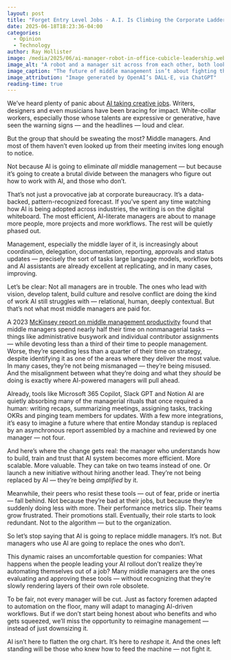 ```yaml
---
layout: post
title: "Forget Entry Level Jobs - A.I. Is Climbing the Corporate Ladder"
date: 2025-06-18T18:23:36-04:00
categories: 
  - Opinion
  - Technology
author: Ray Hollister
image: /media/2025/06/ai-manager-robot-in-office-cubicle-leadership.webp
image_alt: "A robot and a manager sit across from each other, both looking at the same project report"
image_caption: "The future of middle management isn’t about fighting the robot in the suit — it’s about learning to lead with it."
image_attribution: "Image generated by OpenAI’s DALL·E, via ChatGPT"
reading-time: true
---
```


We’ve heard plenty of panic about [AI taking creative jobs](https://www.roberthalf.com/us/en/insights/career-development/how-generative-ai-is-changing-creative-careers). Writers, designers and even musicians have been bracing for impact. White-collar workers, especially those whose talents are expressive or generative, have seen the warning signs — and the headlines — loud and clear.

But the group that should be sweating the most? Middle managers. And most of them haven’t even looked up from their meeting invites long enough to notice.

Not because AI is going to eliminate *all* middle management — but because it’s going to create a brutal divide between the managers who figure out how to work with AI, and those who don’t.

That’s not just a provocative jab at corporate bureaucracy. It’s a data-backed, pattern-recognized forecast. If you’ve spent any time watching how AI is being adopted across industries, the writing is on the digital whiteboard. The most efficient, AI-literate managers are about to manage more people, more projects and more workflows. The rest will be quietly phased out.

Management, especially the middle layer of it, is increasingly about coordination, delegation, documentation, reporting, approvals and status updates — precisely the sort of tasks large language models, workflow bots and AI assistants are already excellent at replicating, and in many cases, improving.

Let’s be clear: Not all managers are in trouble. The ones who lead with vision, develop talent, build culture and resolve conflict are doing the kind of work AI still struggles with — relational, human, deeply contextual. But that’s not what most middle managers are paid for.

A 2023 [McKinsey report on middle management productivity](https://www.mckinsey.com/capabilities/people-and-organizational-performance/our-insights/stop-wasting-your-most-precious-resource-middle-managers) found that middle managers spend nearly half their time on nonmanagerial tasks — things like administrative busywork and individual contributor assignments — while devoting less than a third of their time to people management. Worse, they’re spending less than a quarter of their time on strategy, despite identifying it as one of the areas where they deliver the most value. In many cases, they’re not being mismanaged — they’re being misused. And the misalignment between what they’re doing and what they *should* be doing is exactly where AI-powered managers will pull ahead.

Already, tools like Microsoft 365 Copilot, Slack GPT and Notion AI are quietly absorbing many of the managerial rituals that once required a human: writing recaps, summarizing meetings, assigning tasks, tracking OKRs and pinging team members for updates. With a few more integrations, it’s easy to imagine a future where that entire Monday standup is replaced by an asynchronous report assembled by a machine and reviewed by one manager — not four.

And here’s where the change gets real: the manager who understands how to build, train and trust that AI system becomes more efficient. More scalable. More valuable. They can take on two teams instead of one. Or launch a new initiative without hiring another lead. They’re not being replaced by AI — they’re being *amplified* by it.

Meanwhile, their peers who resist these tools — out of fear, pride or inertia — fall behind. Not because they’re bad at their jobs, but because they’re suddenly doing less with more. Their performance metrics slip. Their teams grow frustrated. Their promotions stall. Eventually, their role starts to look redundant. Not to the algorithm — but to the organization.

So let’s stop saying that AI is going to replace middle managers. It’s not. But managers who use AI are going to replace the ones who don’t.

This dynamic raises an uncomfortable question for companies: What happens when the people leading your AI rollout don’t realize they’re automating themselves out of a job? Many middle managers are the ones evaluating and approving these tools — without recognizing that they’re slowly rendering layers of their own role obsolete.

To be fair, not every manager will be cut. Just as factory foremen adapted to automation on the floor, many will adapt to managing AI-driven workflows. But if we don’t start being honest about who benefits and who gets squeezed, we’ll miss the opportunity to reimagine management — instead of just downsizing it.

AI isn’t here to flatten the org chart. It’s here to *reshape* it. And the ones left standing will be those who knew how to feed the machine — not fight it.
